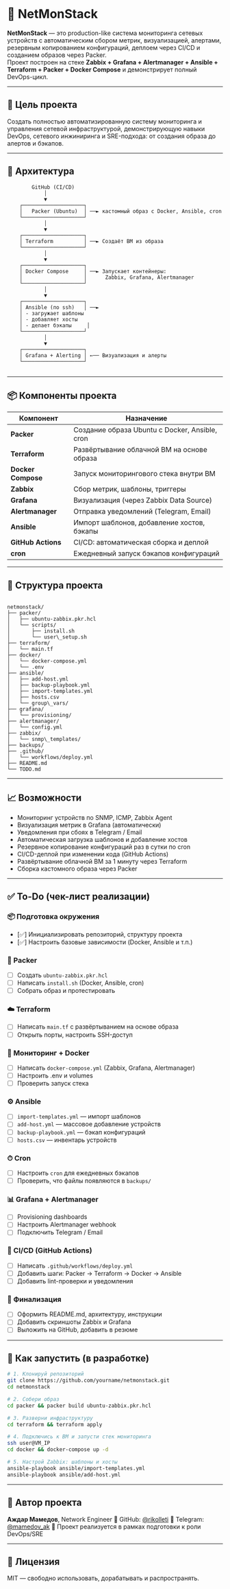
# 🚀 NetMonStack

**NetMonStack** — это production-like система мониторинга сетевых устройств с автоматическим сбором метрик, визуализацией, алертами, резервным копированием конфигураций, деплоем через CI/CD и созданием образов через Packer.  
Проект построен на стеке **Zabbix + Grafana + Alertmanager + Ansible + Terraform + Packer + Docker Compose** и демонстрирует полный DevOps-цикл.

---

## 📌 Цель проекта

Создать полностью автоматизированную систему мониторинга и управления сетевой инфраструктурой, демонстрирующую навыки DevOps, сетевого инжиниринга и SRE-подхода: от создания образа до алертов и бэкапов.

---

## 🧱 Архитектура

```
        GitHub (CI/CD)
            │
            ▼
    ┌────────────────────┐
    │   Packer (Ubuntu)  │ ──► кастомный образ с Docker, Ansible, cron
    └────────────────────┘
            │
            ▼
    ┌────────────────────┐
    │ Terraform          │ ──► Создаёт ВМ из образа
    └────────────────────┘
            │
            ▼
    ┌────────────────────┐
    │ Docker Compose     │ ──► Запускает контейнеры:
    │                    │      Zabbix, Grafana, Alertmanager
    └────────────────────┘
            │
            ▼
    ┌────────────────────┐
    │ Ansible (по ssh)   │ ──►
    │ - загружает шаблоны
    │ - добавляет хосты
    │ - делает бэкапы     │
    └────────────────────┘
            │
            ▼
    ┌────────────────────┐
    │ Grafana + Alerting │ ←── Визуализация и алерты
    └────────────────────┘


```

---

## 📦 Компоненты проекта

| Компонент         | Назначение                                        |
|-------------------|---------------------------------------------------|
| **Packer**         | Создание образа Ubuntu с Docker, Ansible, cron   |
| **Terraform**      | Развёртывание облачной ВМ на основе образа       |
| **Docker Compose** | Запуск мониторингового стека внутри ВМ           |
| **Zabbix**         | Сбор метрик, шаблоны, триггеры                   |
| **Grafana**        | Визуализация (через Zabbix Data Source)          |
| **Alertmanager**   | Отправка уведомлений (Telegram, Email)           |
| **Ansible**        | Импорт шаблонов, добавление хостов, бэкапы       |
| **GitHub Actions** | CI/CD: автоматическая сборка и деплой            |
| **cron**           | Ежедневный запуск бэкапов конфигураций           |

---

## 📁 Структура проекта

```

netmonstack/
├── packer/
│   ├── ubuntu-zabbix.pkr.hcl
│   └── scripts/
│       ├── install.sh
│       └── user\_setup.sh
├── terraform/
│   └── main.tf
├── docker/
│   └── docker-compose.yml
│   └── .env
├── ansible/
│   ├── add-host.yml
│   ├── backup-playbook.yml
│   ├── import-templates.yml
│   ├── hosts.csv
│   └── group\_vars/
├── grafana/
│   └── provisioning/
├── alertmanager/
│   └── config.yml
├── zabbix/
│   └── snmp\_templates/
├── backups/
├── .github/
│   └── workflows/deploy.yml
├── README.md
└── TODO.md

````

---

## 📈 Возможности

- Мониторинг устройств по SNMP, ICMP, Zabbix Agent
- Визуализация метрик в Grafana (автоматически)
- Уведомления при сбоях в Telegram / Email
- Автоматическая загрузка шаблонов и добавление хостов
- Резервное копирование конфигураций раз в сутки по cron
- CI/CD-деплой при изменении кода (GitHub Actions)
- Развёртывание облачной ВМ за 1 минуту через Terraform
- Сборка кастомного образа через Packer

---

## ✅ To-Do (чек-лист реализации)

### 📦 Подготовка окружения

- [✅] Инициализировать репозиторий, структуру проекта
- [✅] Настроить базовые зависимости (Docker, Ansible и т.п.)

### 🔧 Packer

- [ ] Создать `ubuntu-zabbix.pkr.hcl`
- [ ] Написать `install.sh` (Docker, Ansible, cron)
- [ ] Собрать образ и протестировать

### ☁️ Terraform

- [ ] Написать `main.tf` с развёртыванием на основе образа
- [ ] Открыть порты, настроить SSH-доступ

### 🐳 Мониторинг + Docker

- [ ] Написать `docker-compose.yml` (Zabbix, Grafana, Alertmanager)
- [ ] Настроить .env и volumes
- [ ] Проверить запуск стека

### ⚙️ Ansible

- [ ] `import-templates.yml` — импорт шаблонов
- [ ] `add-host.yml` — массовое добавление устройств
- [ ] `backup-playbook.yml` — бэкап конфигураций
- [ ] `hosts.csv` — инвентарь устройств

### ⏱ Cron

- [ ] Настроить `cron` для ежедневных бэкапов
- [ ] Проверить, что файлы появляются в `backups/`

### 📊 Grafana + Alertmanager

- [ ] Provisioning dashboards
- [ ] Настроить Alertmanager webhook
- [ ] Подключить Telegram / Email

### 🚀 CI/CD (GitHub Actions)

- [ ] Написать `.github/workflows/deploy.yml`
- [ ] Добавить шаги: Packer → Terraform → Docker → Ansible
- [ ] Добавить lint-проверки и уведомления

### 🧼 Финализация

- [ ] Оформить README.md, архитектуру, инструкции
- [ ] Добавить скриншоты Zabbix и Grafana
- [ ] Выложить на GitHub, добавить в резюме

---

## 🔧 Как запустить (в разработке)

```bash
# 1. Клонируй репозиторий
git clone https://github.com/yourname/netmonstack.git
cd netmonstack

# 2. Собери образ
cd packer && packer build ubuntu-zabbix.pkr.hcl

# 3. Разверни инфраструктуру
cd terraform && terraform apply

# 4. Подключись к ВМ и запусти стек мониторинга
ssh user@VM_IP
cd docker && docker-compose up -d

# 5. Настрой Zabbix: шаблоны и хосты
ansible-playbook ansible/import-templates.yml
ansible-playbook ansible/add-host.yml
````

---

## 🧠 Автор проекта

**Аждар Мамедов**, Network Engineer
📍 GitHub: [@rikolleti](https://github.com/rikolleti)
🔗 Telegram: [@mamedov\_ak](https://t.me/mamedov_ak)
🎯 Проект реализуется в рамках подготовки к роли DevOps/SRE

---

## 📄 Лицензия

MIT — свободно использовать, дорабатывать и распространять.
